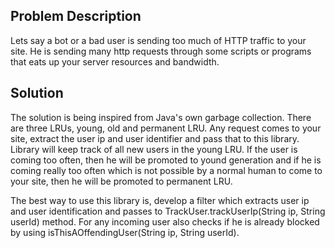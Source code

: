 Problem Description
--------------------

Lets say a bot or a bad user is sending too much of HTTP traffic to your site. He is sending many http requests through some scripts or programs that eats up your server resources and bandwidth.

Solution
----------

The solution is being inspired from Java's own garbage collection. There are three LRUs, young, old and permanent LRU. Any request comes to your site, extract the user ip and user identifier and pass that to this library. Library will keep track of all new users in the young LRU. If the user is coming too often, then he will be promoted to yound generation and if he is coming really too often which is not possible by a normal human to come to your site, then he will be promoted to permanent LRU.

The best way to use this library is, develop a filter which extracts user ip and user identification and passes to TrackUser.trackUserIp(String ip, String userId) method. For any incoming user also checks if he is already blocked by using isThisAOffendingUser(String ip, String userId).

